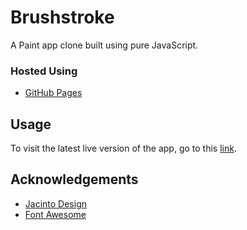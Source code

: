 # Brushstroke
A Paint app clone built using pure JavaScript.

### Hosted Using
  - [GitHub Pages](https://pages.github.com/)

## Usage
To visit the latest live version of the app, go to this [link](https://enigma-cloud.github.io/brushstroke-io/).

## Acknowledgements
  - [Jacinto Design](https://github.com/JacintoDesign)
  - [Font Awesome](https://fontawesome.com/)
